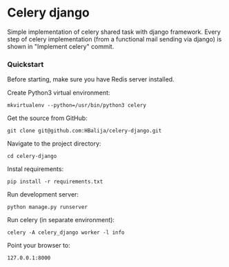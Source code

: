 # Celery django

Simple implementation of celery shared task with django framework. Every step
of celery implementation (from a functional mail sending via django)
is shown in "Implement celery" commit.

### Quickstart

Before starting, make sure you have Redis server installed.

Create Python3 virtual environment:

    mkvirtualenv --python=/usr/bin/python3 celery

Get the source from GitHub:

    git clone git@github.com:HBalija/celery-django.git

Navigate to the project directory:

    cd celery-django

Instal requirements:

    pip install -r requirements.txt

Run development server:

    python manage.py runserver

Run celery (in separate environment):

    celery -A celery_django worker -l info

Point your browser to:

    127.0.0.1:8000
